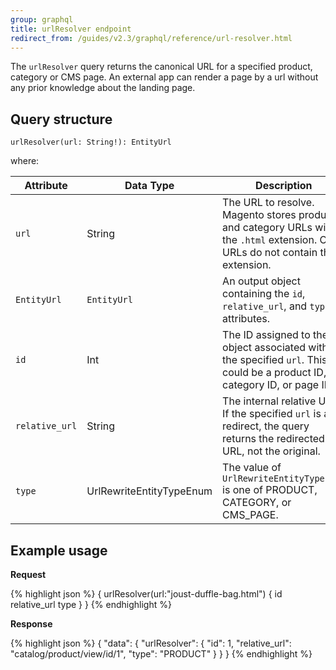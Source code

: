 ```yaml
---
group: graphql
title: urlResolver endpoint
redirect_from: /guides/v2.3/graphql/reference/url-resolver.html
---
```


The `urlResolver` query returns the canonical URL for a specified product, category or CMS page. An external app can render a page by a url without any prior knowledge about the landing page.

## Query structure

`urlResolver(url: String!): EntityUrl`

where:

| Attribute      | Data Type                | Description                                                                                                                      |
| -------------- | ------------------------ | -------------------------------------------------------------------------------------------------------------------------------- |
| `url`          | String                   | The URL to resolve. Magento stores product and category URLs with the `.html` extension.  CMS URLs do not contain the extension. |
| `EntityUrl`    | `EntityUrl`              | An output object containing the `id`, `relative_url`, and `type` attributes.                                                     |
| `id`           | Int                      | The ID assigned to the object associated with the specified `url`. This could be a product ID, category ID, or page ID.          |
| `relative_url` | String                   | The internal relative URL. If the specified  `url` is a redirect, the query returns the redirected URL, not the original.        |
| `type`         | UrlRewriteEntityTypeEnum | The value of `UrlRewriteEntityTypeEnum` is one of PRODUCT, CATEGORY, or CMS_PAGE.                                                |

## Example usage

**Request**

{% highlight json %}
{
 urlResolver(url:"joust-duffle-bag.html") {
   id
   relative_url
   type
 }
}
{% endhighlight %}

**Response**

{% highlight json %}
{
  "data": {
    "urlResolver": {
      "id": 1,
      "relative_url": "catalog/product/view/id/1",
      "type": "PRODUCT"
    }
  }
}
{% endhighlight %}

